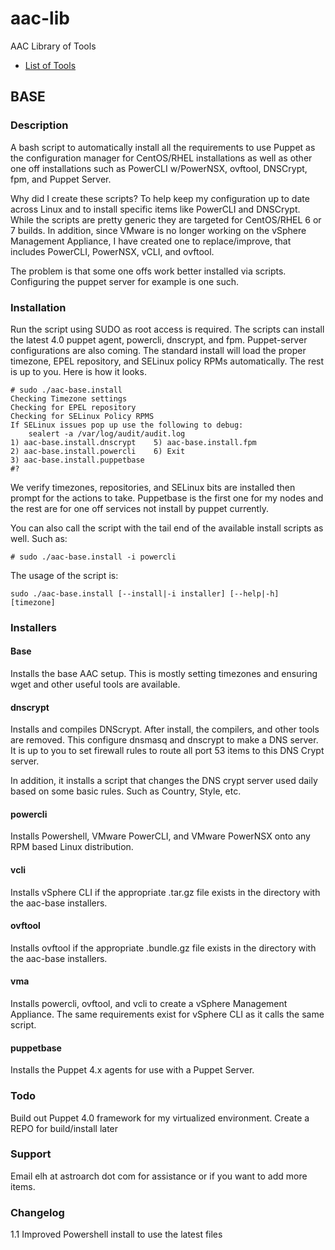 # aac-lib
AAC Library of Tools

- <a href=https://github.com/Texiwill/aac-lib/tree/master/>List of Tools</a>

## BASE 

### Description
A bash script to automatically install all the requirements to use Puppet
as the configuration manager for CentOS/RHEL installations as well
as other one off installations such as PowerCLI w/PowerNSX, ovftool,
DNSCrypt, fpm, and Puppet Server.

Why did I create these scripts?  To help keep my configuration up to date
across Linux and to install specific items like PowerCLI and
DNSCrypt. While the scripts are pretty generic they are targeted for
CentOS/RHEL 6 or 7 builds. In addition, since VMware is no longer working
on the vSphere Management Appliance, I have created one to
replace/improve, that includes PowerCLI, PowerNSX, vCLI, and ovftool.


The problem is that some one offs work better installed via
scripts. Configuring the puppet server for example is one such.

### Installation
Run the script using SUDO as root access is required.  The scripts can install
the latest 4.0 puppet agent, powercli, dnscrypt, and fpm. Puppet-server
configurations are also coming. The standard install will load the proper
timezone, EPEL repository, and SELinux policy RPMs automatically. The
rest is up to you. Here is how it looks.

	# sudo ./aac-base.install
	Checking Timezone settings
	Checking for EPEL repository
	Checking for SELinux Policy RPMS
	If SELinux issues pop up use the following to debug:
		sealert -a /var/log/audit/audit.log
	1) aac-base.install.dnscrypt	5) aac-base.install.fpm
	2) aac-base.install.powercli	6) Exit
	3) aac-base.install.puppetbase
	#? 

We verify timezones, repositories, and SELinux bits are installed then
prompt for the actions to take. Puppetbase is the first one for my nodes
and the rest are for one off services not install by puppet currently.

You can also call the script with the tail end of the available install
scripts as well. Such as:

	# sudo ./aac-base.install -i powercli

The usage of the script is:

	sudo ./aac-base.install [--install|-i installer] [--help|-h] [timezone]

### Installers

#### Base
Installs the base AAC setup. This is mostly setting timezones and ensuring wget and other useful tools are available.

#### dnscrypt
Installs and compiles DNScrypt. After install, the compilers, and other
tools are removed. This configure dnsmasq and dnscrypt to make a DNS
server. It is up to you to set firewall rules to route all port 53 items
to this DNS Crypt server.

In addition, it installs a script that changes the DNS crypt server used
daily based on some basic rules. Such as Country, Style, etc.

#### powercli
Installs Powershell, VMware PowerCLI, and VMware PowerNSX onto any RPM
based Linux distribution.

#### vcli
Installs vSphere CLI if the appropriate .tar.gz file exists in the
directory with the aac-base installers.

#### ovftool
Installs ovftool if the appropriate .bundle.gz file exists in the
directory with the aac-base installers.

#### vma
Installs powercli, ovftool, and vcli to create a vSphere Management
Appliance. The same requirements exist for vSphere CLI as it calls the
same script.

#### puppetbase
Installs the Puppet 4.x agents for use with a Puppet Server.

### Todo
Build out Puppet 4.0 framework for my virtualized environment.
Create a REPO for build/install later

### Support
Email elh at astroarch dot com for assistance or if you want to add
more items.

### Changelog
1.1 Improved Powershell install to use the latest files
